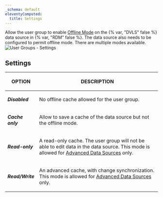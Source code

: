```yaml
---
_schema: default
eleventyComputed:
  title: Settings
---
```

Allow the user group to enable [Offline Mode](/rdm/windows/data-sources/offline-mode/) on the {% var, "DVLS" false %} data source in {% var, "RDM" false %}. The data source also needs to be configured to permit offline mode. There are multiple modes available. ![User Groups - Settings](https://cdnweb.devolutions.net/docs/docs_en_server_ServerOp8012.png)

## Settings

<table><thead><tr><th><p><strong>OPTION</strong></p></th><th><p><strong>DESCRIPTION</strong></p></th></tr></thead><tbody><tr><td><p><em><strong>Disabled</strong></em></p></td><td><p>No offline cache allowed for the user group.</p></td></tr><tr><td><p><em><strong>Cache only</strong></em> </p></td><td><p>Allow to save a cache of the data source but not the offline mode.</p></td></tr><tr><td><p><em><strong>Read-only</strong></em></p></td><td><p>A read-only cache. The user group will not be able to edit data in the data source. This mode is allowed for <a href="https://docs.devolutions.net/rdm/windows/data-sources/data-sources-types/advanced-data-sources/">Advanced Data Sources</a> only.</p></td></tr><tr><td><p><em><strong>Read/Write</strong></em></p></td><td><p>An advanced cache, with change synchronization. This mode is allowed for <a href="https://docs.devolutions.net/rdm/windows/data-sources/data-sources-types/advanced-data-sources/">Advanced Data Sources</a> only.</p></td></tr></tbody></table>